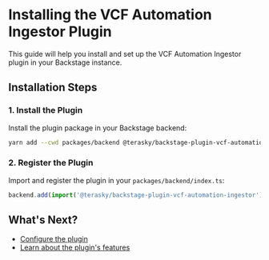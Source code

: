 # Installing the VCF Automation Ingestor Plugin

This guide will help you install and set up the VCF Automation Ingestor plugin in your Backstage instance.

## Installation Steps

### 1. Install the Plugin

Install the plugin package in your Backstage backend:

```bash
yarn add --cwd packages/backend @terasky/backstage-plugin-vcf-automation-ingestor
```

### 2. Register the Plugin

Import and register the plugin in your `packages/backend/index.ts`:

```typescript
backend.add(import('@terasky/backstage-plugin-vcf-automation-ingestor'));
```

## What's Next?

- [Configure the plugin](configure.md)
- [Learn about the plugin's features](about.md)
